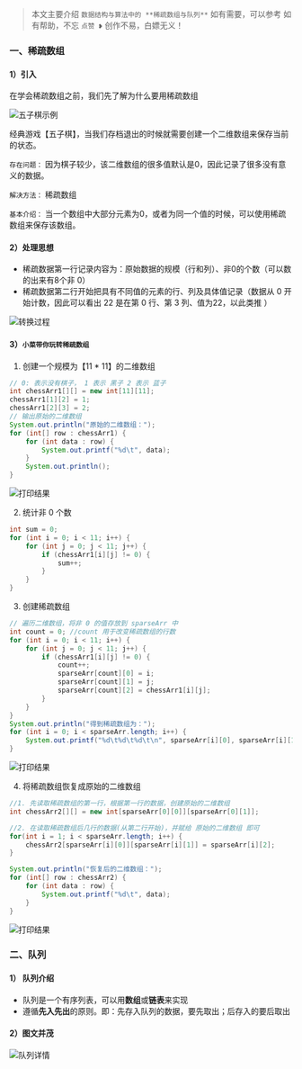> 本文主要介绍 `数据结构与算法中的 **稀疏数组与队列**`
> 如有需要，可以参考
> 如有帮助，不忘 `点赞 ❥`
> 创作不易，白嫖无义！

### 一、稀疏数组

#### 1）引入

在学会稀疏数组之前，我们先了解为什么要用稀疏数组

![五子棋示例](https://user-gold-cdn.xitu.io/2020/4/9/1715f3c9f8f111d7)

经典游戏【五子棋】，当我们存档退出的时候就需要创建一个二维数组来保存当前的状态。

`存在问题：` 因为棋子较少，该二维数组的很多值默认是0，因此记录了很多没有意义的数据。

`解决方法：` 稀疏数组

`基本介绍：` 当一个数组中大部分元素为0，或者为同一个值的时候，可以使用稀疏数组来保存该数组。

#### 2）处理思想

- 稀疏数据第一行记录内容为：原始数据的规模（行和列）、非0的个数（可以数的出来有8个非 0）
- 稀疏数据第二行开始把具有不同值的元素的行、列及具体值记录（数据从 0 开始计数，因此可以看出 22 是在第 0 行、第 3 列、值为22，以此类推 ）

![转换过程](https://i.loli.net/2020/04/09/QhZGBVCL4UT8RFv.png)

#### 3）`小菜带你玩转稀疏数组`

1.   创建一个规模为【11 * 11】的二维数组 

```java
// 0: 表示没有棋子， 1 表示 黑子 2 表示 蓝子
int chessArr1[][] = new int[11][11];
chessArr1[1][2] = 1;
chessArr1[2][3] = 2;
// 输出原始的二维数组
System.out.println("原始的二维数组：");
for (int[] row : chessArr1) {
    for (int data : row) {
        System.out.printf("%d\t", data);
    }
    System.out.println();
}
```

![打印结果](https://user-gold-cdn.xitu.io/2020/4/9/1715f0b424a810e5)

2. 统计非 0 个数

```java
int sum = 0;
for (int i = 0; i < 11; i++) {
    for (int j = 0; j < 11; j++) {
        if (chessArr1[i][j] != 0) {
            sum++;
        }
    }
}
```

3. 创建稀疏数组

```java
// 遍历二维数组，将非 0 的值存放到 sparseArr 中
int count = 0; //count 用于改变稀疏数组的行数
for (int i = 0; i < 11; i++) {
    for (int j = 0; j < 11; j++) {
        if (chessArr1[i][j] != 0) {
            count++;
            sparseArr[count][0] = i;
            sparseArr[count][1] = j;
            sparseArr[count][2] = chessArr1[i][j];
        }
    }
}
System.out.println("得到稀疏数组为：");
for (int i = 0; i < sparseArr.length; i++) {
    System.out.printf("%d\t%d\t%d\t\n", sparseArr[i][0], sparseArr[i][1], sparseArr[i][2]);
}
```

![打印结果](https://ae01.alicdn.com/kf/Hc297c69df7134755b3eb6712875cd23c0.png)

4. 将稀疏数组恢复成原始的二维数组

```java
//1. 先读取稀疏数组的第一行，根据第一行的数据，创建原始的二维数组
int chessArr2[][] = new int[sparseArr[0][0]][sparseArr[0][1]];

//2. 在读取稀疏数组后几行的数据(从第二行开始)，并赋给 原始的二维数组 即可
for(int i = 1; i < sparseArr.length; i++) {
    chessArr2[sparseArr[i][0]][sparseArr[i][1]] = sparseArr[i][2];
}

System.out.println("恢复后的二维数组：");
for (int[] row : chessArr2) {
    for (int data : row) {
        System.out.printf("%d\t", data);
    }
}
```

![打印结果](https://user-gold-cdn.xitu.io/2020/4/9/1715f3bbc4e3ac81)

### 二、队列

#### 1） 队列介绍

- 队列是一个有序列表，可以用**数组**或**链表**来实现
- 遵循**先入先出**的原则。即：先存入队列的数据，要先取出；后存入的要后取出

#### 2）图文并茂

![队列详情](https://pic.images.ac.cn/image/5e8f2f850e9a3)
